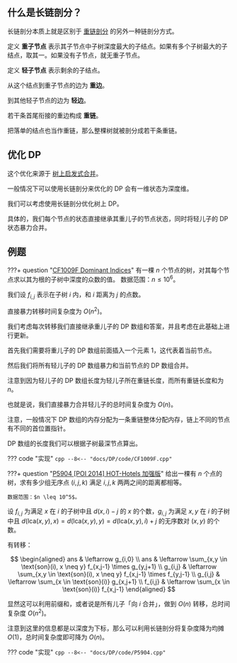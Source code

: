 ## 什么是长链剖分？
长链剖分本质上就是区别于 [重链剖分](../Graph/树链剖分.md) 的另外一种链剖分方式。

定义 **重子节点** 表示其子节点中子树深度最大的子结点。如果有多个子树最大的子结点，取其一。如果没有子节点，就无重子节点。

定义 **轻子节点** 表示剩余的子结点。

从这个结点到重子节点的边为 **重边**。

到其他轻子节点的边为 **轻边**。

若干条首尾衔接的重边构成 **重链**。

把落单的结点也当作重链，那么整棵树就被剖分成若干条重链。

## 优化 DP

这个优化来源于 [树上启发式合并](../Graph/DSU%20on%20Tree.md)。

一般情况下可以使用长链剖分来优化的 DP 会有一维状态为深度维。

我们可以考虑使用长链剖分优化树上 DP。

具体的，我们每个节点的状态直接继承其重儿子的节点状态，同时将轻儿子的 DP 状态暴力合并。

## 例题

???+ question "[CF1009F Dominant Indices](https://www.luogu.com.cn/problem/CF1009F)"
    有一棵 $n$ 个节点的树，对其每个节点求以其为根的子树中深度的众数的值。
    数据范围：$n \leq 10^6$。

我们设 $f_{i,j}$ 表示在子树 $i$ 内，和 $i$ 距离为 $j$ 的点数。

直接暴力转移时间复杂度为 $O(n^2)$。

我们考虑每次转移我们直接继承重儿子的 DP 数组和答案，并且考虑在此基础上进行更新。

首先我们需要将重儿子的 DP 数组前面插入一个元素 $1$，这代表着当前节点。

然后我们将所有轻儿子的 DP 数组暴力和当前节点的 DP 数组合并。

注意到因为轻儿子的 DP 数组长度为轻儿子所在重链长度，而所有重链长度和为 $n$。

也就是说，我们直接暴力合并轻儿子的总时间复杂度为 $O(n)$。

注意，一般情况下 DP 数组的内存分配为一条重链整体分配内存，链上不同的节点有不同的首位置指针。

DP 数组的长度我们可以根据子树最深节点算出。

??? code "实现"
    ```cpp
    --8<-- "docs/DP/code/CF1009F.cpp"
    ```

???+ question "[P5904 [POI 2014] HOT-Hotels 加强版](https://www.luogu.com.cn/problem/P5904)"
    给出一棵有 $n$ 个点的树，求有多少组无序点 $(i,j,k)$ 满足 $i,j,k$ 两两之间的距离都相等。

    数据范围：$n \leq 10^5$。

设 $f_{i,j}$ 为满足 $x$ 在 $i$ 的子树中且 $d(x,i)-j$ 的 $x$ 的个数，$g_{i,j}$ 为满足 $x,y$ 在 $i$ 的子树中且 $d(\text{lca}(x,y),x)=d(\text{lca}(x,y),y)=d(\text{lca}(x,y),i)+j$ 的无序数对 $(x,y)$ 的个数。

有转移：

$$
\begin{aligned}
ans & \leftarrow g_{i,0} \\
ans & \leftarrow \sum_{x,y \in \text{son}(i), x \neq y} f_{x,j-1} \times g_{y,j+1} \\
g_{i,j} & \leftarrow \sum_{x,y \in \text{son}(i), x \neq y} f_{x,j-1} \times f_{y,j-1} \\
g_{i,j} & \leftarrow \sum_{x \in \text{son}(i)} g_{x,j+1} \\
f_{i,j} & \leftarrow \sum_{x \in \text{son}(i)} f_{x,j-1}
\end{aligned}
$$

显然这可以利用前缀和，或者说是所有儿子「向 $i$ 合并」，做到 $O(n)$ 转移，总时间复杂度 $O(n^2)$。

注意到这里的信息都是以深度为下标，那么可以利用长链剖分将复杂度降为均摊 $O(1)$，总时间复杂度即可降为 $O(n)$。

??? code "实现"
    ```cpp
    --8<-- "docs/DP/code/P5904.cpp"
    ```